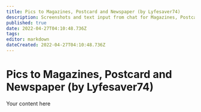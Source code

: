 ```yaml
---
title: Pics to Magazines, Postcard and Newspaper (by Lyfesaver74)
description: Screenshots and text input from chat for Magazines, Postcard, and Newspaper
published: true
date: 2022-04-27T04:10:48.736Z
tags: 
editor: markdown
dateCreated: 2022-04-27T04:10:48.736Z
---
```


# Pics to Magazines, Postcard and Newspaper (by Lyfesaver74)
Your content here